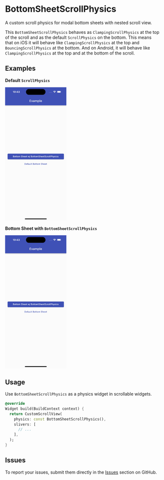 # BottomSheetScrollPhysics

A custom scroll physics for modal bottom sheets with nested scroll view.

This `BottomSheetScrollPhysics` behaves as `ClampingScrollPhysics` at the top of the scroll and as the default `ScrollPhysics` on the bottom. This means that on iOS it will behave like `ClampingScrollPhysics` at the top and `BouncingScrollPhysics` at the bottom. And on Android, it will behave like `ClampingScrollPhysics` at the top and at the bottom of the scroll.

## Examples

**Default `ScrollPhysics`**

<p align="left">
  <img src="https://github.com/weakvar/bottom_sheet_scroll_physics/blob/main/example/preview/default.gif" alt="Default ScrollPhysics" width="200">
</p>

**Bottom Sheet with `BottomSheetScrollPhysics`**

<p align="left">
  <img src="https://github.com/weakvar/bottom_sheet_scroll_physics/blob/main/example/preview/custom_physics.gif" alt="Bottom Sheet with BottomSheetScrollPhysics" width="200">
</p>

## Usage

Use `BottomSheetScrollPhysics` as a physics widget in scrollable widgets.

```dart
@override
Widget build(BuildContext context) {
  return CustomScrollView(
    physics: const BottomSheetScrollPhysics(),
    slivers: [
      // ...
    ],
  );
}
```

## Issues

To report your issues, submit them directly in the [Issues](https://github.com/weakvar/bottom_sheet_scroll_physics/issues) section on GitHub.
